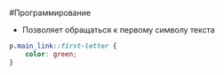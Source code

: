 #Программирование 
- Позволяет обращаться к первому символу текста 
```css
p.main_link::first-letter {
	color: green;
}
```
